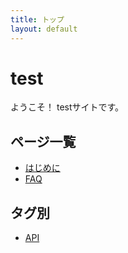 ```yaml
---
title: トップ
layout: default
---
```


# test

ようこそ！ testサイトです。

## ページ一覧

- [はじめに](getting-started.md)
- [FAQ](faq.md)

## タグ別

- [API](tags/api.md)
